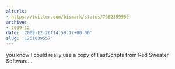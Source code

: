 ```yaml
---
alturls:
- https://twitter.com/bismark/status/7062359950
archive:
- 2009-12
date: '2009-12-26T14:59:17+00:00'
slug: '1261839557'
---
```


you know I could really use a copy of FastScripts from Red Sweater Software...

